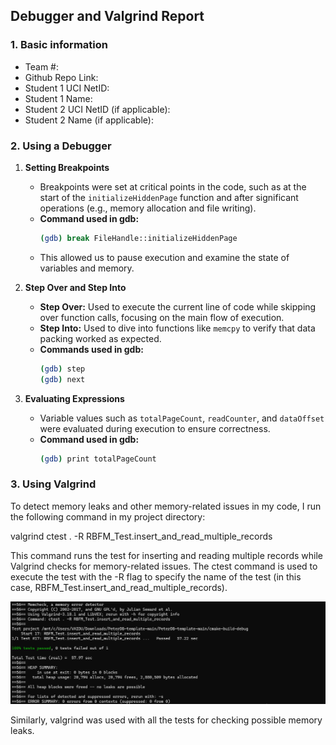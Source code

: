 ## Debugger and Valgrind Report

### 1. Basic information
 - Team #:
 - Github Repo Link:
 - Student 1 UCI NetID:
 - Student 1 Name:
 - Student 2 UCI NetID (if applicable):
 - Student 2 Name (if applicable):


### 2. Using a Debugger

1. **Setting Breakpoints**  
   - Breakpoints were set at critical points in the code, such as at the start of the `initializeHiddenPage` function and after significant operations (e.g., memory allocation and file writing).  
   - **Command used in gdb:**  
     ```bash
     (gdb) break FileHandle::initializeHiddenPage
     ```  
   - This allowed us to pause execution and examine the state of variables and memory.

2. **Step Over and Step Into**  
   - **Step Over:** Used to execute the current line of code while skipping over function calls, focusing on the main flow of execution.  
   - **Step Into:** Used to dive into functions like `memcpy` to verify that data packing worked as expected.  
   - **Commands used in gdb:**  
     ```bash
     (gdb) step
     (gdb) next
     ```

3. **Evaluating Expressions**  
   - Variable values such as `totalPageCount`, `readCounter`, and `dataOffset` were evaluated during execution to ensure correctness.  
   - **Command used in gdb:**  
     ```bash
     (gdb) print totalPageCount
     ```

### 3. Using Valgrind

To detect memory leaks and other memory-related issues in my code, I run the following command in my project directory:

valgrind ctest . -R RBFM_Test.insert_and_read_multiple_records

This command runs the test for inserting and reading multiple records while Valgrind checks for memory-related issues. The ctest command is used to execute the test with the -R flag to specify the name of the test (in this case, RBFM_Test.insert_and_read_multiple_records).

![Valgrind Report Screenshot](valgrind.png)

Similarly, valgrind was used with all the tests for checking possible memory leaks.